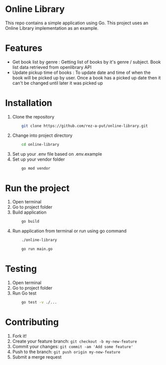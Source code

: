 # Online Library
This repo contains a simple application using Go. This project uses an Online Library implementation as an example.

# Features
- Get book list by genre :
    Getting list of books by it's genre / subject. Book list data retrieved from openlibrary API
- Update pickup time of books :
    To update date and time of when the book will be picked up by user. Once a book has a picked up date then it can't be changed until later it was picked up

# Installation
1. Clone the repository
    ```bash
        git clone https://github.com/rez-a-put/online-library.git
    ```
2. Change into project directory
    ```bash
        cd online-library
    ```
3. Set up your .env file based on .env.example
4. Set up your vendor folder
    ```bash
        go mod vendor
    ```

# Run the project
1. Open terminal
2. Go to project folder
3. Build application
    ```bash
        go build
    ```
4. Run application from terminal or run using go command
    ```bash
        ./online-library
    ```
    ```bash
        go run main.go
    ```

# Testing
1. Open terminal
2. Go to project folder
3. Run Go test
    ```bash
        go test -v ./...
    ```

# Contributing
1. Fork it!
2. Create your feature branch: `git checkout -b my-new-feature`
3. Commit your changes: `git commit -am 'Add some feature'`
4. Push to the branch: `git push origin my-new-feature`
5. Submit a merge request